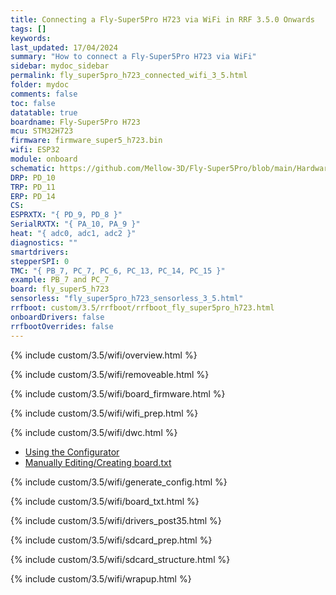 ```yaml
---
title: Connecting a Fly-Super5Pro H723 via WiFi in RRF 3.5.0 Onwards
tags: []
keywords: 
last_updated: 17/04/2024
summary: "How to connect a Fly-Super5Pro H723 via WiFi"
sidebar: mydoc_sidebar
permalink: fly_super5pro_h723_connected_wifi_3_5.html
folder: mydoc
comments: false
toc: false
datatable: true
boardname: Fly-Super5Pro H723
mcu: STM32H723
firmware: firmware_super5_h723.bin
wifi: ESP32
module: onboard
schematic: https://github.com/Mellow-3D/Fly-Super5Pro/blob/main/Hardware/Super5Pro-Schematic.pdf
DRP: PD_10
TRP: PD_11
ERP: PD_14
CS:
ESPRXTX: "{ PD_9, PD_8 }"
SerialRXTX: "{ PA_10, PA_9 }"
heat: "{ adc0, adc1, adc2 }"
diagnostics: ""
smartdrivers: 
stepperSPI: 0
TMC: "{ PB_7, PC_7, PC_6, PC_13, PC_14, PC_15 }"
example: PB_7 and PC_7
board: fly_super5_h723
sensorless: "fly_super5pro_h723_sensorless_3_5.html"
rrfboot: custom/3.5/rrfboot/rrfboot_fly_super5pro_h723.html
onboardDrivers: false
rrfbootOverrides: false
---
```


{% include custom/3.5/wifi/overview.html %}

{% include custom/3.5/wifi/removeable.html %}

{% include custom/3.5/wifi/board_firmware.html %}

{% include custom/3.5/wifi/wifi_prep.html %}

{% include custom/3.5/wifi/dwc.html %}

<ul id="profileTabs" class="nav nav-tabs">
    <li class="active"><a class="noCrossRef" href="#generate" data-toggle="tab">Using the Configurator</a></li>
    <li><a class="noCrossRef" href="#manualpost35" data-toggle="tab">Manually Editing/Creating board.txt</a></li>
</ul>
  <div class="tab-content">
<div role="tabpanel" class="tab-pane active" id="generate" markdown="1">

{% include custom/3.5/wifi/generate_config.html %}

</div>

<div role="tabpanel" class="tab-pane" id="manualpost35" markdown="1">

{% include custom/3.5/wifi/board_txt.html %}

{% include custom/3.5/wifi/drivers_post35.html %}

</div>

</div>

{% include custom/3.5/wifi/sdcard_prep.html %}

{% include custom/3.5/wifi/sdcard_structure.html %}

{% include custom/3.5/wifi/wrapup.html %}
